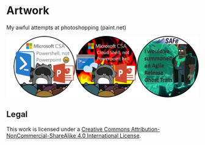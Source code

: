 # Artwork
My awful attempts at photoshopping (paint.net)

<img src="https://github.com/Gordonby/Artwork/raw/master/preview.jpg">



## Legal

This work is licensed under a [Creative Commons Attribution-NonCommercial-ShareAlike 4.0 International License](http://creativecommons.org/licenses/by-nc-sa/4.0/).
